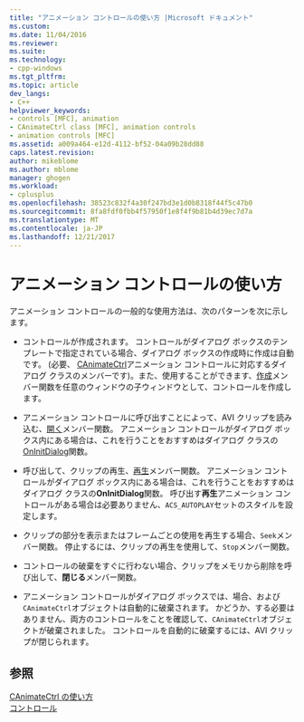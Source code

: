 ```yaml
---
title: "アニメーション コントロールの使い方 |Microsoft ドキュメント"
ms.custom: 
ms.date: 11/04/2016
ms.reviewer: 
ms.suite: 
ms.technology:
- cpp-windows
ms.tgt_pltfrm: 
ms.topic: article
dev_langs:
- C++
helpviewer_keywords:
- controls [MFC], animation
- CAnimateCtrl class [MFC], animation controls
- animation controls [MFC]
ms.assetid: a009a464-e12d-4112-bf52-04a09b28dd88
caps.latest.revision: 
author: mikeblome
ms.author: mblome
manager: ghogen
ms.workload:
- cplusplus
ms.openlocfilehash: 38523c832f4a30f247bd3e1d0b8318f44f5c47b0
ms.sourcegitcommit: 8fa8fdf0fbb4f57950f1e8f4f9b81b4d39ec7d7a
ms.translationtype: MT
ms.contentlocale: ja-JP
ms.lasthandoff: 12/21/2017
---
```

# <a name="using-an-animation-control"></a>アニメーション コントロールの使い方
アニメーション コントロールの一般的な使用方法は、次のパターンを次に示します。  
  
-   コントロールが作成されます。 コントロールがダイアログ ボックスのテンプレートで指定されている場合、ダイアログ ボックスの作成時に作成は自動です。 (必要、 [CAnimateCtrl](../mfc/reference/canimatectrl-class.md)アニメーション コントロールに対応するダイアログ クラスのメンバーです)。また、使用することができます、[作成](../mfc/reference/canimatectrl-class.md#create)メンバー関数を任意のウィンドウの子ウィンドウとして、コントロールを作成します。  
  
-   アニメーション コントロールに呼び出すことによって、AVI クリップを読み込む、[開く](../mfc/reference/canimatectrl-class.md#open)メンバー関数。 アニメーション コントロールがダイアログ ボックス内にある場合は、これを行うことをおすすめはダイアログ クラスの[OnInitDialog](../mfc/reference/cdialog-class.md#oninitdialog)関数。  
  
-   呼び出して、クリップの再生、[再生](../mfc/reference/canimatectrl-class.md#play)メンバー関数。 アニメーション コントロールがダイアログ ボックス内にある場合は、これを行うことをおすすめはダイアログ クラスの**OnInitDialog**関数。 呼び出す**再生**アニメーション コントロールがある場合は必要ありません、`ACS_AUTOPLAY`セットのスタイルを設定します。  
  
-   クリップの部分を表示またはフレームごとの使用を再生する場合、`Seek`メンバー関数。 停止するには、クリップの再生を使用して、`Stop`メンバー関数。  
  
-   コントロールの破棄をすぐに行わない場合、クリップをメモリから削除を呼び出して、**閉じる**メンバー関数。  
  
-   アニメーション コントロールがダイアログ ボックスでは、場合、および`CAnimateCtrl`オブジェクトは自動的に破棄されます。 かどうか、する必要はありません、両方のコントロールをことを確認して、`CAnimateCtrl`オブジェクトが破棄されました。 コントロールを自動的に破棄するには、AVI クリップが閉じられます。  
  
## <a name="see-also"></a>参照  
 [CAnimateCtrl の使い方](../mfc/using-canimatectrl.md)   
 [コントロール](../mfc/controls-mfc.md)


